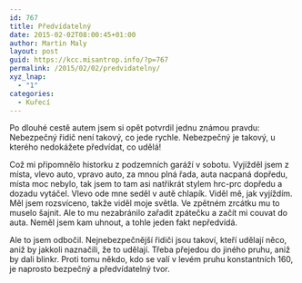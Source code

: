 ```yaml
---
id: 767
title: Předvídatelný
date: 2015-02-02T08:00:45+01:00
author: Martin Maly
layout: post
guid: https://kcc.misantrop.info/?p=767
permalink: /2015/02/02/predvidatelny/
xyz_lnap:
  - "1"
categories:
  - Kuřecí
---
```

Po dlouhé cestě autem jsem si opět potvrdil jednu známou pravdu: Nebezpečný řidič není takový, co jede rychle. Nebezpečný je takový, u kterého nedokážete předvídat, co udělá!

Což mi připomnělo historku z podzemních garáží v sobotu. Vyjížděl jsem z místa, vlevo auto, vpravo auto, za mnou plná řada, auta nacpaná dopředu, místa moc nebylo, tak jsem to tam asi natřikrát stylem hrc-prc dopředu a dozadu vytáčel. Vlevo ode mne seděl v autě chlapík. Viděl mě, jak vyjíždím. Měl jsem rozsvíceno, takže viděl moje světla. Ve zpětném zrcátku mu to muselo šajnit. Ale to mu nezabránilo zařadit zpátečku a začít mi couvat do auta. Neměl jsem kam uhnout, a tohle jeden fakt nepředvídá.

Ale to jsem odbočil. Nejnebezpečnější řidiči jsou takoví, kteří udělají něco, aniž by jakkoli naznačili, že to udělají. Třeba přejedou do jiného pruhu, aniž by dali blinkr. Proti tomu někdo, kdo se valí v levém pruhu konstantních 160, je naprosto bezpečný a předvídatelný tvor.